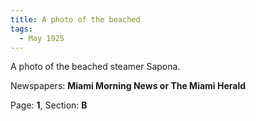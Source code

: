 ```yaml
---  
title: A photo of the beached  
tags:  
  - May 1925  
---  
```

  
A photo of the beached steamer Sapona.  
  
Newspapers: **Miami Morning News or The Miami Herald**  
  
Page: **1**, Section: **B** 
